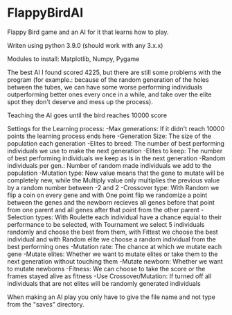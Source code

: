 # FlappyBirdAI
Flappy Bird game and an AI for it that learns how to play.

Writen using python 3.9.0 (should work with any 3.x.x)

Modules to install: Matplotlib, Numpy, Pygame

The best AI I found scored 4225, but there are still some problems with the program (for example.: because of the random generation of the holes between the tubes, we can have some worse performing individuals outperforming better ones every once in a while, and take over the elite spot they don't deserve and mess up the process).

Teaching the AI goes until the bird reaches 10000 score

Settings for the Learning process:
-Max generations: If it didn't reach 10000 points the learning process ends here
-Generation Size: The size of the population each generation
-Elites to breed: The number of best performing individuals we use to make the next generation
-Elites to keep: The number of best performing individuals we keep as is in the next generation
-Random individuals per gen.: Number of random made individuals we add to the population
-Mutation type: New value means that the gene to mutate will be completely new, while the Multiply value only multiplies the previous value by a random number between -2 and 2
-Crossover type: With Random we flip a coin on every gene and with One point flip we randomize a point between the genes and the newborn recieves all genes before that point from one parent and all genes after that point from the other parent
-Selection types: With Roulette each individual have a chance equial to their performance to be selected, with Tournament we select 5 individuals randomly and choose the best from them, with Fittest we choose the best individual and with Random elite we choose a random individual from the best performing ones
-Mutation rate: The chance at which we mutate each gene
-Mutate elites: Whether we want to mutate elites or take them to the next generation without touching them
-Mutate newborn: Whether we want to mutate newborns
-Fitness: We can choose to take the score or the frames stayed alive as fitness
-Use Crossover/Mutation: If turned off all individuals that are not elites will be randomly generated individuals

When making an AI play you only have to give the file name and not type from the "saves" directory.
